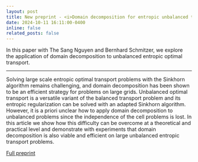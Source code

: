 ```yaml
---
layout: post
title: New preprint - <i>Domain decomposition for entropic unbalanced transport</i>
date: 2024-10-11 16:11:00-0400
inline: false
related_posts: false
---
```


In this paper with The Sang Nguyen and Bernhard Schmitzer, we explore the application of domain decomposition to unbalanced entropic optimal transport. 

---

Solving large scale entropic optimal transport problems with the Sinkhorn algorithm remains challenging, and domain decomposition has been shown to be an efficient strategy for problems on large grids. Unbalanced optimal transport is a versatile variant of the balanced transport problem and its entropic regularization can be solved with an adapted Sinkhorn algorithm. However, it is a priori unclear how to apply domain decomposition to unbalanced problems since the independence of the cell problems is lost. In this article we show how this difficulty can be overcome at a theoretical and practical level and demonstrate with experiments that domain decomposition is also viable and efficient on large unbalanced entropic transport problems. 

[Full preprint](https://arxiv.org/abs/2410.08859v1)
